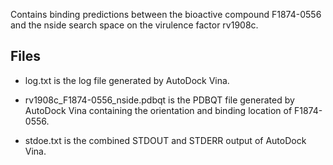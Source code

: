 Contains binding predictions between the bioactive compound F1874-0556 and the nside search space on the virulence factor rv1908c.

## Files

- log.txt is the log file generated by AutoDock Vina.

- rv1908c_F1874-0556_nside.pdbqt is the PDBQT file generated by AutoDock Vina containing the orientation and binding location of F1874-0556.

- stdoe.txt is the combined STDOUT and STDERR output of AutoDock Vina.

